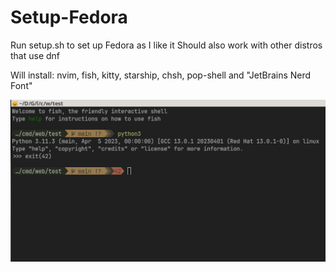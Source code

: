 # Setup-Fedora

Run setup.sh to set up Fedora as I like it
Should also work with other distros that use dnf

Will install: nvim, fish, kitty, starship, chsh, pop-shell and "JetBrains Nerd Font"

![kitty](https://github.com/JohnArild/Setup-Fedora/blob/main/kitty.png?raw=true)
